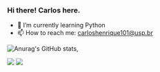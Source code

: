 ### Hi there! Carlos here.


- 🌱 I’m currently learning Python 
- 📫 How to reach me: carloshenrique101@usp.br

![Anurag's GitHub stats](https://github-readme-stats.vercel.app/api?username=CarlosSilva8&show_icons=true&theme=merko),

<div> 

  <a href="https://www.instagram.com/carlos.hds_/?next=%2Fcarlos.hds_%2F" target="_blank"><img src="https://img.shields.io/badge/-Instagram-%23E4405F?style=for-the-badge&logo=instagram&logoColor=white" target="_blank"></a> 
  <a href = "mailto:carloshenrique101@usp.br@gmail.com"><img src="https://img.shields.io/badge/-Gmail-%23333?style=for-the-badge&logo=gmail&logoColor=white" target="_blank"></a>

  
</div>
